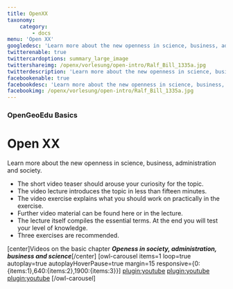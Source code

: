 ```yaml
---
title: OpenXX
taxonomy:
    category:
        - docs
menu: 'Open XX'
googledesc: 'Learn more about the new openness in science, business, administration and society.'
twitterenable: true
twittercardoptions: summary_large_image
twittershareimg: /openx/vorlesung/open-intro/Ralf_Bill_1335a.jpg
twitterdescription: 'Learn more about the new openness in science, business, administration and society.'
facebookenable: true
facebookdesc: 'Learn more about the new openness in science, business, administration and society.'
facebookimg: /openx/vorlesung/open-intro/Ralf_Bill_1335a.jpg
---
```


### OpenGeoEdu Basics

# Open&nbsp;XX

Learn more about the new openness in science, business, administration and society. 

* The short video teaser should arouse your curiosity for the topic.
* The video lecture introduces the topic in less than fifteen minutes.
* The video exercise explains what you should work on practically in the exercise.
* Further video material can be found here or in the lecture.
* The lecture itself compiles the essential terms. At the end you will test your level of knowledge.
* Three exercises are recommended.


[center]Videos on the basic chapter ***Openess in society, administration, business and science***[/center]
[owl-carousel items=1 loop=true autoplay=true autoplayHoverPause=true margin=15 responsive={0:{items:1},640:{items:2},1900:{items:3}}]
[plugin:youtube](https://youtu.be/ptBpbXDczRU)
[plugin:youtube](https://youtu.be/UJbe0dw2gsA)
[plugin:youtube](https://youtu.be/5zNjgi6Jkdw)
[/owl-carousel]

<script type="application/ld+json"> 
{
  "@context": "http://schema.org",
  "@type": "Course",
  "name": "OpenGeoEdu Basics - Open XX",
  "description": "Learn more about the new openness in science, business, administration and society.",
  "provider": {
    "@type": "Organization",
    "name": "OpenGeoEdu",
    "sameAs": "https://www.opengeoedu.de"
  }
} 
</script> 